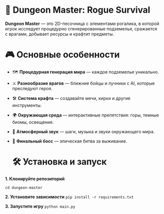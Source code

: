 # 🏰 Dungeon Master: Rogue Survival
**Dungeon Master** — это 2D-песочница с элементами рогалика, в которой игрок исследует процедурно сгенерированные подземелья, сражается с врагами, добывает ресурсы и крафтит предметы.

# 🎮 Основные особенности

- 🗺️ **Процедурная генерация мира** — каждое подземелье уникально.
- ⚔️ **Разнообразие врагов** — ближние бойцы и лучники с AI, которые преследуют героя.
- 🛠️ **Система крафта** — создавайте мечи, кирки и другие инструменты.
- 🌍 **Окружающая среда** — интерактивные препятствия: горы, темные биомы, освещение.
- 🎵 **Атмосферный звук** — шаги, музыка и звуки окружающего мира.
- 👹 **Финальный босс** — эпическая битва за выживание.


  # 🛠️ Установка и запуск

**1. Клонируйте репозиторий**
```git clone https://github.com/ТВОЙ_ЮЗЕРНЕЙМ/dungeon-master.git
cd dungeon-master
```
**2. Установите зависимости**
```pip install -r requirements.txt```

**3. Запустите игру**
```python main.py```
